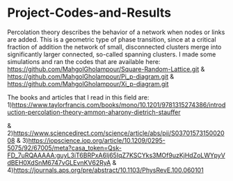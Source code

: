 # Project-Codes-and-Results
Percolation theory describes the behavior of a network when nodes or links are added. This is a geometric type of phase transition, since at a critical fraction of addition the network of small, disconnected clusters merge into significantly larger connected, so-called spanning clusters.
I made some simulations and ran the codes that are available here:
https://github.com/MahgolGholampour/Square-Random-Lattice.git
&
https://github.com/MahgolGholampour/Pi_p-diagram.git
&
https://github.com/MahgolGholampour/Xi_p-diagram.git





The books and articles that I read in this field are:
1)https://www.taylorfrancis.com/books/mono/10.1201/9781315274386/introduction-percolation-theory-ammon-aharony-dietrich-stauffer


&
2)https://www.sciencedirect.com/science/article/abs/pii/S0370157315002008
&
3)https://iopscience.iop.org/article/10.1209/0295-5075/92/67005/meta?casa_token=Qsk-FD_7uRQAAAAA:guyL3iT6BRPxA6lj65IqZ7KSCYks3MOf9uzKjHdZoLWYpyVdBEH0XdSnM6747vGLEvnKV62RyA
&
4)https://journals.aps.org/pre/abstract/10.1103/PhysRevE.100.060101
